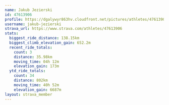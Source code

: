 ```yaml
---
name: Jakub Jezierski
id: 47613906
profile: https://dgalywyr863hv.cloudfront.net/pictures/athletes/47613906/14681924/1/large.jpg
username: jakub-jezierski
strava_url: https://www.strava.com/athletes/47613906
stats:
  biggest_ride_distance: 138.15km
  biggest_climb_elevation_gain: 652.2m
  recent_ride_totals:
    count: 3
    distance: 35.98km
    moving_time: 04h 12m
    elevation_gain: 173m
  ytd_ride_totals:
    count: 34
    distance: 802km
    moving_time: 40h 52m
    elevation_gain: 6687m
layout: strava_member
--- 
```

